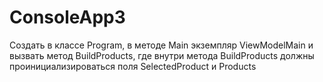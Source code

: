 # ConsoleApp3
Создать в классе Program, в методе Main экземпляр ViewModelMain и вызвать метод BuildProducts, где внутри метода BuildProducts должны проинициализироваться поля SelectedProduct и Products
